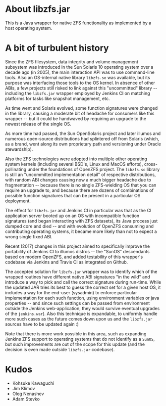 # About libzfs.jar

This is a Java wrapper for native ZFS functionality as implemented by a host
operating system.

# A bit of turbulent history

Since the ZFS filesystem, data integrity and volume management subsystem was
introduced in the Sun Solaris 10 operating system over a decade ago (in 2005),
the main interaction API was to use command-line tools. Also an OS-internal
native library `libzfs.so` was available, but its purpose was interfacing
those tools to the OS kernel. In absence of other ABIs, a few projects still
risked to link against this "uncommitted" library -- including the `libzfs.jar`
wrapper employed by Jenkins CI on matching platforms for tasks like snapshot
management, etc.

As time went and Solaris evolved, some function signatures were changed in
the library, causing a moderate bit of headache for consumers like this
wrapper -- but it could be handwaved by requiring an upgrade to the newest
release of the single OS.

As more time had passed, the Sun OpenSolaris project and later illumos and
numerous open-source distributions had splintered off from Solaris (which,
as a brand, went along its own proprietary path and versioning under Oracle
stewardship).

Also the ZFS technologies were adopted into multiple other operating system
kernels (including several BSD's, Linux and MacOS efforts), cross-pollinating
under the foundations of OpenZFS project. The `libzfs.so` library is still
an "uncommitted implementation detail" of respective distributions, with
random ABI changes causing now a much bigger headache due to fragmentation --
because there is no single ZFS-wielding OS that you can require an upgrade to,
and because there are dozens of combinations of possible function signatures
that can be present in a particular OS deployment.

The effect for `libzfs.jar` and Jenkins CI in particular was that as the CI
application server booted up on an OS with incompatible function signatures
(and began interacting with ZFS datasets), its Java process just dumped core
and died -- and with evolution of OpenZFS consuming and contributing operating
systems, it became more likely than not to expect a wrong single fixed ABI.

Recent (2017) changes in this project aimed to specifically improve the
portability of Jenkins CI to illumos distros -- the "SunOS" descendants based
on modern OpenZFS, and added testability of this wrapper's codebase via
Jenkins and Travis CI as integrated on Github.

The accepted solution for `libzfs.jar` wrapper was to identify which of the
wrapped routines have different native ABI signatures "in the wild" and
introduce a way to pick and call the correct signature during run-time.
While the updated JAR tries its best to guess the correct set for a given
host OS, it includes a way for the end-user (sysadmin) to enforce particular
implementation for each such function, using environment variables or java
properties -- and since such settings can be passed from environment outside
the Jenkins web-application, they would survive eventual upgrades of the
`jenkins.war`). Also this technique is expandable, to uniformly handle more
such cases as the future comes down upon us and the `libzfs.jar` sources
have to be updated again :)

Note that there is more work possible in this area, such as expanding Jenkins
ZFS support to operating systems that do not identify as a `SunOS`, but such
improvements are out of the scope for this update (and the decision is even
made outside `libzfs.jar` codebase).

# Kudos

* Kohsuke Kawaguchi
* Jim Klimov
* Oleg Nenashev
* Adam Stevko
